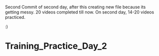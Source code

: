Second Commit of second day, after this creating new file because its getting messy. 20 videos completed till now. On second day, 14-20 videos practiced. 

:)


# Training_Practice_Day_2

